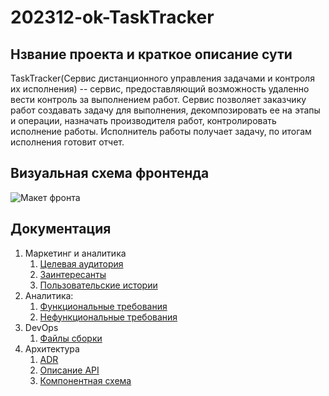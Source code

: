 # 202312-ok-TaskTracker

## Нзвание проекта и краткое описание сути

TaskTracker(Сервис дистанционного управления задачами и контроля их исполнения) -- сервис, предоставляющий возможность удаленно вести контроль за выполнением работ.
Сервис позволяет заказчику работ создавать задачу для выполнения, декомпозировать ее на этапы и операции, назначать производителя работ, контролировать исполнение работы.
Исполнитель работы получает задачу, по итогам исполнения готовит отчет.

## Визуальная схема фронтенда

![Макет фронта](imgs/design-layout.png)

## Документация

1. Маркетинг и аналитика
    1. [Целевая аудитория](./docs/01-biz/01-target-audience.md)
    2. [Заинтересанты](./docs/01-biz/02-stakeholders.md)
    3. [Пользовательские истории](./docs/01-biz/03-bizreq.md)
2. Аналитика:
    1. [Функциональные требования](./docs/02-analysis/01-functional-requiremens.md)
    2. [Нефункциональные требования](./docs/02-analysis/02-nonfunctional-requirements.md)
3. DevOps
    1. [Файлы сборки](./deploy)
4. Архитектура
    1. [ADR](./docs/04-architecture/01-adrs.md)
    2. [Описание API](./docs/04-architecture/02-api.md)
    3. [Компонентная схема](./docs/04-architecture/03-arch.md)



